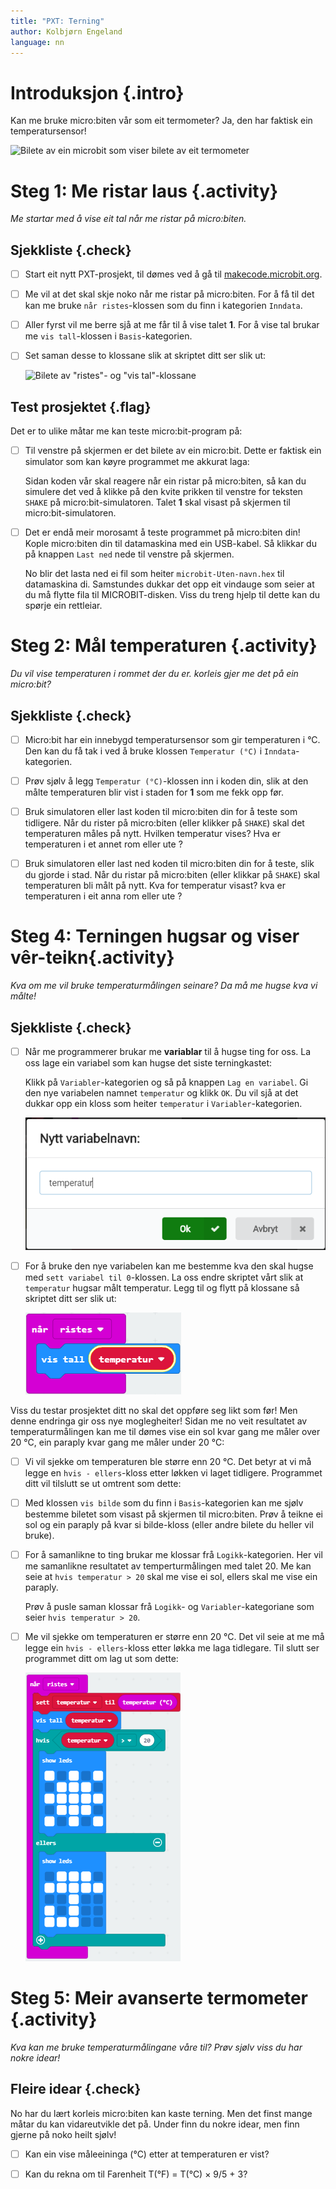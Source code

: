 ```yaml
---
title: "PXT: Terning"
author: Kolbjørn Engeland
language: nn
---
```



# Introduksjon {.intro}

Kan me bruke micro:biten vår som eit termometer? Ja, den har faktisk ein temperatursensor!

![Bilete av ein microbit som viser bilete av eit termometer](temperatur.jpg)



# Steg 1: Me ristar laus {.activity}

*Me startar med å vise eit tal når me ristar på micro:biten.*

## Sjekkliste {.check}

- [ ] Start eit nytt PXT-prosjekt, til dømes ved å gå til
  [makecode.microbit.org](https://makecode.microbit.org/?lang=no).

- [ ] Me vil at det skal skje noko når me ristar på micro:biten. For å få til
  det kan me bruke `når ristes`-klossen som du finn i kategorien `Inndata`.

- [ ] Aller fyrst vil me berre sjå at me får til å vise talet __1__. For å vise
  tal brukar me `vis tall`-klossen i `Basis`-kategorien.

- [ ] Set saman desse to klossane slik at skriptet ditt ser slik ut:

    ![Bilete av "ristes"- og "vis tal"-klossane](risteskript_1.png)

## Test prosjektet {.flag}

Det er to ulike måtar me kan teste micro:bit-program på:

- [ ] Til venstre på skjermen er det bilete av ein micro:bit. Dette er faktisk
  ein simulator som kan køyre programmet me akkurat laga:

  Sidan koden vår skal reagere når ein ristar på micro:biten, så kan du simulere
  det ved å klikke på den kvite prikken til venstre for teksten `SHAKE` på
  micro:bit-simulatoren. Talet __1__ skal visast på skjermen til
  micro:bit-simulatoren.

- [ ] Det er endå meir morosamt å teste programmet på micro:biten din! Kople
  micro:biten din til datamaskina med ein USB-kabel. Så klikkar du på knappen
  `Last ned` nede til venstre på skjermen.

  No blir det lasta ned ei fil som heiter `microbit-Uten-navn.hex` til
  datamaskina di. Samstundes dukkar det opp eit vindauge som seier at du må
  flytte fila til MICROBIT-disken. Viss du treng hjelp til dette kan du spørje
  ein rettleiar.


# Steg 2: Mål temperaturen {.activity}

*Du vil vise temperaturen i rommet der du er. korleis gjer me det på ein micro:bit?*

## Sjekkliste {.check}

- [ ] Micro:bit har ein innebygd temperatursensor som gir temperaturen i °C. 
  Den kan du få tak i ved å bruke klossen `Temperatur (°C)` i `Inndata`-kategorien.

- [ ] Prøv sjølv å legg `Temperatur (°C)`-klossen inn i koden din, slik at
  den målte temperaturen blir vist i staden for __1__ som me fekk opp før.

- [ ] Bruk simulatoren eller last koden til micro:biten din for å teste som
  tidligere. Når du rister på micro:biten (eller klikker på `SHAKE`) skal det
  temperaturen måles på nytt. Hvilken temperatur vises? Hva er temperaturen i et annet rom eller ute ?

- [ ] Bruk simulatoren eller last ned koden til micro:biten din for å teste,
  slik du gjorde i stad. Når du ristar på micro:biten (eller klikkar på `SHAKE`)
  skal temperaturen bli målt på nytt. Kva for temperatur visast? kva er temperaturen i eit anna rom eller ute ?


# Steg 4: Terningen hugsar og viser vêr-teikn{.activity}

*Kva om me vil bruke temperaturmålingen seinare? Da må me hugse kva vi målte!*

## Sjekkliste {.check}

- [ ] Når me programmerer brukar me __variablar__ til å hugse ting for oss. La
  oss lage ein variabel som kan hugse det siste terningkastet:

  Klikk på `Variabler`-kategorien og så på knappen `Lag en variabel`. Gi den nye
  variabelen namnet `temperatur` og klikk `OK`. Du vil sjå at det dukkar opp ein
  kloss som heiter `temperatur` i `Variabler`-kategorien.

  ![Bilete av korleis lage ein ny variabel](variabel_temperatur.png)

- [ ] For å bruke den nye variabelen kan me bestemme kva den skal hugse med
  `sett variabel til 0`-klossen. La oss endre skriptet vårt slik at `temperatur`
  hugsar målt temperatur. Legg til og flytt på klossane så skriptet ditt ser
  slik ut:

  ![Viser skriptet som no brukar variabelen temperatur](temperaturskript_2.png)

Viss du testar prosjektet ditt no skal det oppføre seg likt som før! Men denne
endringa gir oss nye moglegheiter! Sidan me no veit resultatet av 
temperaturmålingen kan me til dømes vise ein sol kvar gang me måler over 20 °C, ein paraply kvar gang me måler under 20 °C:




- [ ] Vi vil sjekke om temperaturen ble større enn 20 °C. Det betyr at vi må legge en 
 `hvis - ellers`-kloss etter løkken vi laget
  tidligere. Programmet ditt vil tilslutt se ut omtrent som dette:


- [ ] Med klossen `vis bilde` som du finn i `Basis`-kategorien kan me sjølv
  bestemme biletet som visast på skjermen til micro:biten. Prøv å teikne ei
  sol og ein paraply på kvar si bilde-kloss (eller andre bilete du heller vil bruke).

- [ ] For å samanlikne to ting brukar me klossar frå `Logikk`-kategorien. Her
  vil me samanlikne resultatet av temperturmålingen med talet 20. Me kan seie at
  `hvis temperatur > 20` skal me vise ei sol, ellers skal me vise ein paraply.

  Prøv å pusle saman klossar frå `Logikk`- og `Variabler`-kategoriane som seier
  `hvis temperatur > 20`.


- [ ] Me vil sjekke om temperaturen er større enn 20 °C. Det vil seie at me må legge ein 
 `hvis - ellers`-kloss etter løkka me laga
  tidlegare. Til slutt ser programmet ditt om lag ut som dette:

    ![Bilete av skriptet for å vise sol og sky bilete etter at temperaturen er målt](temperaturskript_3.png)



# Steg 5: Meir avanserte termometer {.activity}

*Kva kan me bruke temperaturmålingane våre til? Prøv sjølv viss du har nokre idear!*

## Fleire idear {.check}

No har du lært korleis micro:biten kan kaste terning. Men det finst mange måtar
du kan vidareutvikle det på. Under finn du nokre idear, men finn gjerne på noko
heilt sjølv!

- [ ] Kan ein vise måleeininga (°C) etter at temperaturen er vist? 

- [ ] Kan du rekna om til Farenheit T(°F) = T(°C) × 9/5 + 3? 


